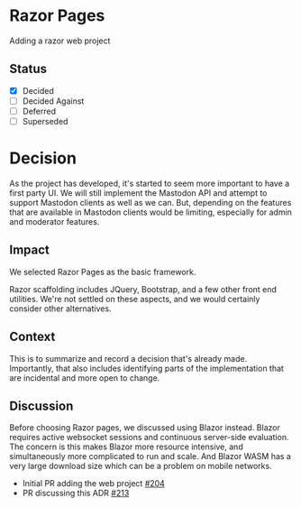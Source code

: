 ﻿# Razor Pages

Adding a razor web project 

## Status

- [x] Decided
- [ ] Decided Against
- [ ] Deferred
- [ ] Superseded

# Decision

As the project has developed, it's started to seem more important to have a first party UI. We will still implement the Mastodon API and attempt to support Mastodon clients as well as we can. But, depending on the features that are available in Mastodon clients would be limiting, especially for admin and moderator features.

## Impact

We selected Razor Pages as the basic framework.

Razor scaffolding includes JQuery, Bootstrap, and a few other front end utilities. We're not settled on these aspects, and we would certainly consider other alternatives.

## Context

This is to summarize and record a decision that's already made. Importantly, that also includes identifying parts of the implementation that are incidental and more open to change.

## Discussion

Before choosing Razor pages, we discussed using Blazor instead. Blazor requires active websocket sessions and continuous server-side evaluation. The concern is this makes Blazor more resource intensive, and simultaneously more complicated to run and scale. And Blazor WASM has a very large download size which can be a problem on mobile networks.

- Initial PR adding the web project [#204](https://github.com/Letterbook/Letterbook/pull/204)
- PR discussing this ADR [#213](https://github.com/Letterbook/Letterbook/pull/213)